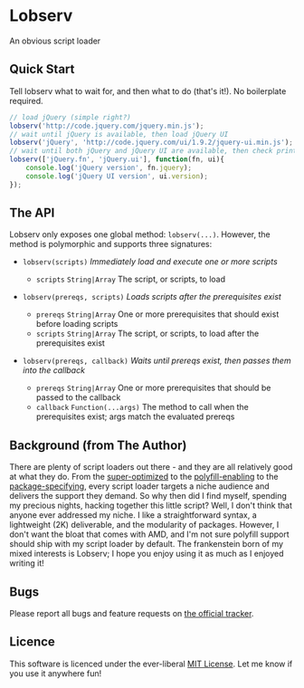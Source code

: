 Lobserv
=======
An obvious script loader

Quick Start
-------
Tell lobserv what to wait for, and then what to do (that's it!). No boilerplate required.

```js
// load jQuery (simple right?)
lobserv('http://code.jquery.com/jquery.min.js');
// wait until jQuery is available, then load jQuery UI
lobserv('jQuery', 'http://code.jquery.com/ui/1.9.2/jquery-ui.min.js');
// wait until both jQuery and jQuery UI are available, then check print their versions
lobserv(['jQuery.fn', 'jQuery.ui'], function(fn, ui){
	console.log('jQuery version', fn.jquery);
	console.log('jQuery UI version', ui.version);
});
```

The API
-------
Lobserv only exposes one global method: `lobserv(...)`. However, the method is polymorphic and supports three
signatures:

- `lobserv(scripts)`
  *Immediately load and execute one or more scripts*
  - `scripts` `String|Array` The script, or scripts, to load


- `lobserv(prereqs, scripts)`
  *Loads scripts after the prerequisites exist*
  - `prereqs` `String|Array` One or more prerequisites that should exist before loading scripts
  - `scripts` `String|Array` The script, or scripts, to load after the prerequisites exist


- `lobserv(prereqs, callback)`
  *Waits until prereqs exist, then passes them into the callback*
  - `prereqs`  `String|Array`      One or more prerequisites that should be passed to the callback
  - `callback` `Function(...args)` The method to call when the prerequisites exist; args match the evaluated prereqs


Background (from The Author)
----------------------------
There are plenty of script loaders out there - and they are all relatively good at what they do. From the
[super-optimized](http://labjs.com) to the [polyfill-enabling](http://yepnopejs.com/) to the
[package-specifying](http://www.requirejs.org), every script loader targets a niche audience and delivers the support
they demand. So why then did I find myself, spending my precious nights, hacking together this little script?
Well, I don't think that anyone ever addressed my niche. I like a straightforward syntax, a lightweight (2K)
deliverable, and the modularity of packages. However, I don't want the bloat that comes with AMD, and I'm not
sure polyfill support should ship with my script loader by default. The frankenstein born of my mixed interests
is Lobserv; I hope you enjoy using it as much as I enjoyed writing it!

Bugs
----
Please report all bugs and feature requests on [the official tracker](azoff/lobserv/issues).

Licence
-------
This software is licenced under the ever-liberal [MIT License](azoff/lobserv/blob/master/LICENCE.md). Let me know if you use it
anywhere fun!
